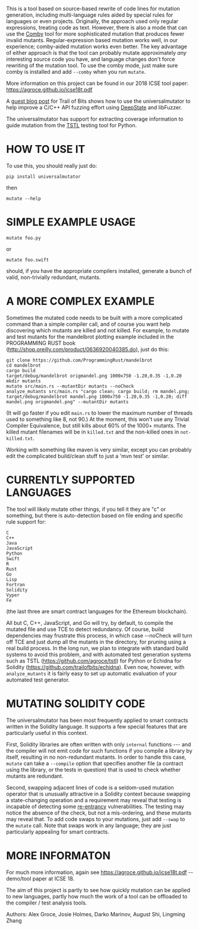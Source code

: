 This is a tool based on source-based rewrite of code lines for mutation generation, including
multi-language rules aided by special rules for languages or even projects.  Originally, the approach used only regular expressions,
treating code as text.  However, there is also a mode that can use the [Comby](https://github.com/comby-tools/comby) tool
for more sophisticated mutation that produces fewer invalid mutants.  Regular-expression based mutation works well, in our experience;
comby-aided mutation works even better.  The key advantage of either approach is that the tool can probably mutate approximately *any* interesting source code you have, and language changes don't force
rewriting of the mutation tool.  To use the comby mode, just make sure comby is installed and add `--comby` when you run `mutate`.

More information on this project can be found in our 2018 ICSE tool paper: https://agroce.github.io/icse18t.pdf 

A [guest blog post](https://blog.trailofbits.com/2019/01/23/fuzzing-an-api-with-deepstate-part-2/) for Trail of Bits shows how to use the universalmutator to help improve a C/C++ API fuzzing effort using [DeepState](https://github.com/trailofbits/deepstate) and libFuzzer.

The universalmutator has support for extracting coverage information to guide mutation from the [TSTL](https://github.com/agroce/tstl) testing tool for Python.

HOW TO USE IT
=============

To use this, you should really just do:

`pip install universalmutator`

then

`mutate --help`

SIMPLE EXAMPLE USAGE
====================

`mutate foo.py`

or

`mutate foo.swift`

should, if you have the appropriate compilers installed, generate a bunch of valid, non-trivially redundant, mutants.


A MORE COMPLEX EXAMPLE
======================

Sometimes the mutated code needs to be built with a more complicated command than a simple compiler call, and of course you want help discovering which mutants are killed and not killed.  For example, to mutate and test mutants for the mandelbrot plotting example included in the PROGRAMMING RUST book (http://shop.oreilly.com/product/0636920040385.do), just do this:


    git clone https://github.com/ProgrammingRust/mandelbrot
    cd mandelbrot
    cargo build
    target/debug/mandelbrot origmandel.png 1000x750 -1.20,0.35 -1,0.20
    mkdir mutants
    mutate src/main.rs --mutantDir mutants --noCheck
    analyze_mutants src/main.rs "cargo clean; cargo build; rm mandel.png; target/debug/mandelbrot mandel.png 1000x750 -1.20,0.35 -1,0.20; diff mandel.png origmandel.png" --mutantDir mutants

(It will go faster if you edit `main.rs` to lower the maximum number of threads used to something like 8, not 90.) At the moment, this won't use any Trivial Compiler Equivalence, but still kills about 60% of the 1000+ mutants. The killed mutant filenames will be in `killed.txt` and the non-killed ones in `not-killed.txt`.

Working with something like maven is very similar, except you can probably edit the complicated build/clean stuff to just a 'mvn test' or similar.

CURRENTLY SUPPORTED LANGUAGES
=============================

The tool will likely mutate other things, if you tell it they are "c" or something, but there is auto-detection based on file ending and specific rule support for:

```
C
C++
Java
JavaScript
Python
Swift
R
Rust
Go
Lisp
Fortran
Solidity
Vyper
Fe
```

(the last three are smart contract languages for the Ethereum blockchain).

All but C, C++, JavaScript, and Go will try, by default, to compile the mutated
file and use TCE to detect redundancy.  Of course, build dependencies
may frustrate this process, in which case --noCheck will turn off TCE
and just dump all the mutants in the directory, for pruning using a
real build process.  In the long run, we plan to integrate with
standard build systems to avoid this problem, and with automated test
generation systems such as TSTL (https://github.com/agroce/tstl) for
Python or Echidna for Solidity
(https://github.com/trailofbits/echidna).  Even now, however, with
`analyze_mutants` it is fairly easy to set up automatic evaluation of
your automated test generator.

MUTATING SOLIDITY CODE
======================

The universalmutator has been most frequently applied to smart
contracts written in the Solidity language.  It supports a few special
features that are particularly useful in this context.

First,
Solidity libraries are often written with only `internal` functions
--- and the compiler will not emit code for such functions if you
compile a library by itself, resulting in no non-redundant mutants.
In order to handle this case, `mutate` can take a `--compile` option
that specifies another file (a contract using the library, or the
tests in question) that is used to check whether mutants are
redundant.

Second, swapping adjacent lines of code is a seldom-used mutation
operator that is unusually attractive in a Solidity context because
swapping a state-changing operation and a requirement may reveal that
testing is incapable of detecting some
[re-entrancy](https://github.com/crytic/not-so-smart-contracts/tree/master/reentrancy)
vulnerabilities.  The testing may notice the absence of the check, but
not a mis-ordering, and these mutants may reveal that.  To add code
swaps to your mutations, just add `--swap` to the `mutate` call.  Note
that swaps work in any language; they are just particularly appealing
for smart contracts.

MORE INFORMATON
===============

For much more information, again see https://agroce.github.io/icse18t.pdf -- demo/tool paper at ICSE 18.

The aim of this project is partly to see how quickly mutation can be applied to new languages, partly how much the work of a tool can be
offloaded to the compiler / test analysis tools.

Authors:  Alex Groce, Josie Holmes, Darko Marinov, August Shi, Lingming Zhang
